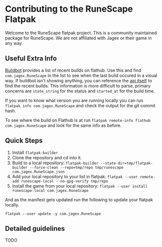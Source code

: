 # Contributing to the RuneScape Flatpak

Welcome to the RuneScape flatpak project.
This is a community maintained package for RuneScape.
We are not affiliated with Jagex or their game in any way.

## Useful Extra Info

[Buildbot](https://flathub.org/builds/#/) provides a list of recent builds on flathub. Use this and find `com.jagex.RuneScape` in the list to see when the last build occured in a visual way.
If buildbot isn't showing anything, you can reference the [api itself](https://flathub.org/builds/api/v2/builders/2/builds?limit=200&order=-started_at&state_string__contains=RuneScape&property=owners&property=workername&property=flathub-arches&property=flathub-build-id&property=flathub-official-build&property=repository) to find the recent builds. This information is more difficult to parse, primary concerns are `state_string` for the status and `started_at` for the build time.

If you want to know what version you are running locally you can run `flatpak info com.jagex.RuneScape` and check the output for the git commit hash.

To see where the build on Flathub is at run `flatpak remote-info flathub com.jagex.RuneScape` and look for the same info as before.

## Quick Steps

1. Install `flatpak-builder`
1. Clone the repository and cd into it.
1. Build to a local repository: `flatpak-builder --state-dir=tmp/flatpak-builder --force-clean --repo=tmp/repo tmp/runescape com.jagex.RuneScape.json`
1. Add your local repository to your list in flatpak: `flatpak --user remote-add runescape-local --no-gpg-verify tmp/repo`
1. Install the game from your local repository: `flatpak --user install runescape-local com.jagex.RuneScape`

And as the manifest gets updated run the following to update your flatpak locally.

`flatpak --user update -y com.jagex.RuneScape`

## Detailed guidelines

TODO

